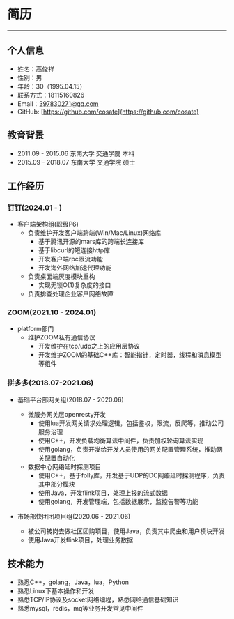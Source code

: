 # 简历
***
## 个人信息  
* 姓名：高俊祥
* 性别：男
* 年龄：30（1995.04.15）
* 联系方式：18115160826
* Email：397830271@qq.com
* GitHub: [https://github.com/cosate](https://github.com/cosate)

## 教育背景  
* 2011.09 - 2015.06 东南大学 交通学院 本科
* 2015.09 - 2018.07 东南大学 交通学院 硕士

## 工作经历
### 钉钉(2024.01 - )
* 客户端架构组(职级P6)
	* 负责维护开发客户端跨端(Win/Mac/Linux)网络库
		* 基于腾讯开源的mars库的跨端长连接库
		* 基于libcurl的短连接http库
		* 开发客户端rpc限流功能
		* 开发海外网络加速代理功能
	* 负责桌面端灰度模块重构
		* 实现无锁O(1)复杂度的接口
	* 负责排查处理企业客户网络故障

### ZOOM(2021.10 - 2024.01)
* platform部门
	* 维护ZOOM私有通信协议
		* 开发维护在tcp/udp之上的应用层协议
		* 开发维护ZOOM的基础C++库：智能指针，定时器，线程和消息模型等组件

### 拼多多(2018.07-2021.06)
* 基础平台部网关组(2018.07 - 2020.06)
	* 微服务网关层openresty开发
		* 使用lua开发网关请求处理逻辑，包括鉴权，限流，反爬等，推动公司服务治理
		* 使用C++，开发负载均衡算法中间件，负责加权轮询算法实现
		* 使用golang，负责开发给开发人员使用的网关配置管理系统，推动网关配置自动化
	* 数据中心网络延时探测项目
		* 使用C++，基于folly库，开发基于UDP的DC网络延时探测程序，负责其中部分模块
		* 使用Java，开发flink项目，处理上报的流式数据
		* 使用golang，开发管理端，包括数据展示，监控告警等功能

* 市场部快团团项目组(2020.06 - 2021.06)
	* 被公司转岗去做社区团购项目，使用Java，负责其中爬虫和用户模块开发
	* 使用Java开发flink项目，处理业务数据

## 技术能力  
* 熟悉C++，golang，Java，lua，Python
* 熟悉Linux下基本操作和开发
* 熟悉TCP/IP协议及socket网络编程，熟悉网络通信基础知识
* 熟悉mysql，redis，mq等业务开发常见中间件


